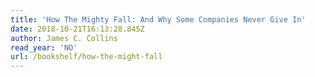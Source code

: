 ```yaml
---
title: 'How The Mighty Fall: And Why Some Companies Never Give In'
date: 2018-10-21T16:13:28.845Z
author: James C. Collins
read_year: 'NO'
url: /bookshelf/how-the-might-fall
---
```


